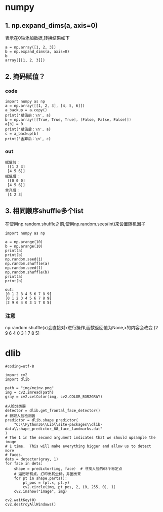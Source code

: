# numpy
## 1. np.expand_dims(a, axis=0)
表示在0轴添加数据,转换结果如下

    a = np.array([1, 2, 3])
    b = np.expand_dims(a, axis=0)
    b
    array([[1, 2, 3]])
    
## 2. 掩码赋值？
### code
    import numpy as np
    a = np.array([[1, 2, 3], [4, 5, 6]])
    a_backup = a.copy()
    print('赋值前：\n', a)
    b = np.array([[True, True, True], [False, False, False]])
    a[b] = 0
    print('赋值后：\n', a)
    c = a_backup[b]
    print('舍弃后：\n', c)
### out
    赋值前：
     [[1 2 3]
     [4 5 6]]
    赋值后：
     [[0 0 0]
     [4 5 6]]
    舍弃后：
     [1 2 3]

## 3. 相同顺序shuffle多个list
在使用np.random.shuffle之前,使用np.random.sees(int)来设置随机因子

    import numpy as np 

    a = np.arange(10)
    b = np.arange(10)
    print(a)
    print(b)
    np.random.seed(1)
    np.random.shuffle(a)
    np.random.seed(1)
    np.random.shuffle(b)
    print(a)
    print(b)
    
    out:
    [0 1 2 3 4 5 6 7 8 9]
    [0 1 2 3 4 5 6 7 8 9]
    [2 9 6 4 0 3 1 7 8 5]
### 注意
np.random.shuffle(x)会直接对x进行操作,函数返回值为None,x的内容会改变
    [2 9 6 4 0 3 1 7 8 5]
    
    
# dlib
    #coding=utf-8

    import cv2
    import dlib

    path = "img/meinv.png"
    img = cv2.imread(path)
    gray = cv2.cvtColor(img, cv2.COLOR_BGR2GRAY)

    #人脸分类器
    detector = dlib.get_frontal_face_detector()
    # 获取人脸检测器
    predictor = dlib.shape_predictor(
        "C:\\Python36\\Lib\\site-packages\\dlib-data\\shape_predictor_68_face_landmarks.dat"
    )
    # The 1 in the second argument indicates that we should upsample the image
    # 1 time.  This will make everything bigger and allow us to detect more
    # faces.
    dets = detector(gray, 1)
    for face in dets:
        shape = predictor(img, face)  # 寻找人脸的68个标定点
        # 遍历所有点，打印出其坐标，并圈出来
        for pt in shape.parts():
            pt_pos = (pt.x, pt.y)
            cv2.circle(img, pt_pos, 2, (0, 255, 0), 1)
        cv2.imshow("image", img)

    cv2.waitKey(0)
    cv2.destroyAllWindows()
